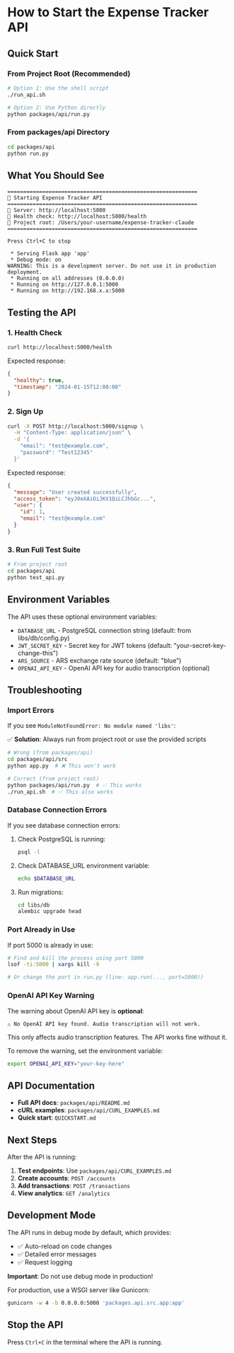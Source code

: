 # How to Start the Expense Tracker API

## Quick Start

### From Project Root (Recommended)

```bash
# Option 1: Use the shell script
./run_api.sh

# Option 2: Use Python directly
python packages/api/run.py
```

### From packages/api Directory

```bash
cd packages/api
python run.py
```

## What You Should See

```
============================================================
🚀 Starting Expense Tracker API
============================================================
📍 Server: http://localhost:5000
📍 Health check: http://localhost:5000/health
📍 Project root: /Users/your-username/expense-tracker-claude
============================================================

Press Ctrl+C to stop

 * Serving Flask app 'app'
 * Debug mode: on
WARNING: This is a development server. Do not use it in production deployment.
 * Running on all addresses (0.0.0.0)
 * Running on http://127.0.0.1:5000
 * Running on http://192.168.x.x:5000
```

## Testing the API

### 1. Health Check

```bash
curl http://localhost:5000/health
```

Expected response:
```json
{
  "healthy": true,
  "timestamp": "2024-01-15T12:00:00"
}
```

### 2. Sign Up

```bash
curl -X POST http://localhost:5000/signup \
  -H "Content-Type: application/json" \
  -d '{
    "email": "test@example.com",
    "password": "Test12345"
  }'
```

Expected response:
```json
{
  "message": "User created successfully",
  "access_token": "eyJ0eXAiOiJKV1QiLCJhbGc...",
  "user": {
    "id": 1,
    "email": "test@example.com"
  }
}
```

### 3. Run Full Test Suite

```bash
# From project root
cd packages/api
python test_api.py
```

## Environment Variables

The API uses these optional environment variables:

- `DATABASE_URL` - PostgreSQL connection string (default: from libs/db/config.py)
- `JWT_SECRET_KEY` - Secret key for JWT tokens (default: "your-secret-key-change-this")
- `ARS_SOURCE` - ARS exchange rate source (default: "blue")
- `OPENAI_API_KEY` - OpenAI API key for audio transcription (optional)

## Troubleshooting

### Import Errors

If you see `ModuleNotFoundError: No module named 'libs'`:

✅ **Solution**: Always run from project root or use the provided scripts

```bash
# Wrong (from packages/api)
cd packages/api/src
python app.py  # ❌ This won't work

# Correct (from project root)
python packages/api/run.py  # ✅ This works
./run_api.sh  # ✅ This also works
```

### Database Connection Errors

If you see database connection errors:

1. Check PostgreSQL is running:
   ```bash
   psql -l
   ```

2. Check DATABASE_URL environment variable:
   ```bash
   echo $DATABASE_URL
   ```

3. Run migrations:
   ```bash
   cd libs/db
   alembic upgrade head
   ```

### Port Already in Use

If port 5000 is already in use:

```bash
# Find and kill the process using port 5000
lsof -ti:5000 | xargs kill -9

# Or change the port in run.py (line: app.run(..., port=5000))
```

### OpenAI API Key Warning

The warning about OpenAI API key is **optional**:

```
⚠️ No OpenAI API key found. Audio transcription will not work.
```

This only affects audio transcription features. The API works fine without it.

To remove the warning, set the environment variable:
```bash
export OPENAI_API_KEY="your-key-here"
```

## API Documentation

- **Full API docs**: `packages/api/README.md`
- **cURL examples**: `packages/api/CURL_EXAMPLES.md`
- **Quick start**: `QUICKSTART.md`

## Next Steps

After the API is running:

1. **Test endpoints**: Use `packages/api/CURL_EXAMPLES.md`
2. **Create accounts**: `POST /accounts`
3. **Add transactions**: `POST /transactions`
4. **View analytics**: `GET /analytics`

## Development Mode

The API runs in debug mode by default, which provides:

- ✅ Auto-reload on code changes
- ✅ Detailed error messages
- ✅ Request logging

**Important**: Do not use debug mode in production!

For production, use a WSGI server like Gunicorn:

```bash
gunicorn -w 4 -b 0.0.0.0:5000 'packages.api.src.app:app'
```

## Stop the API

Press `Ctrl+C` in the terminal where the API is running.
